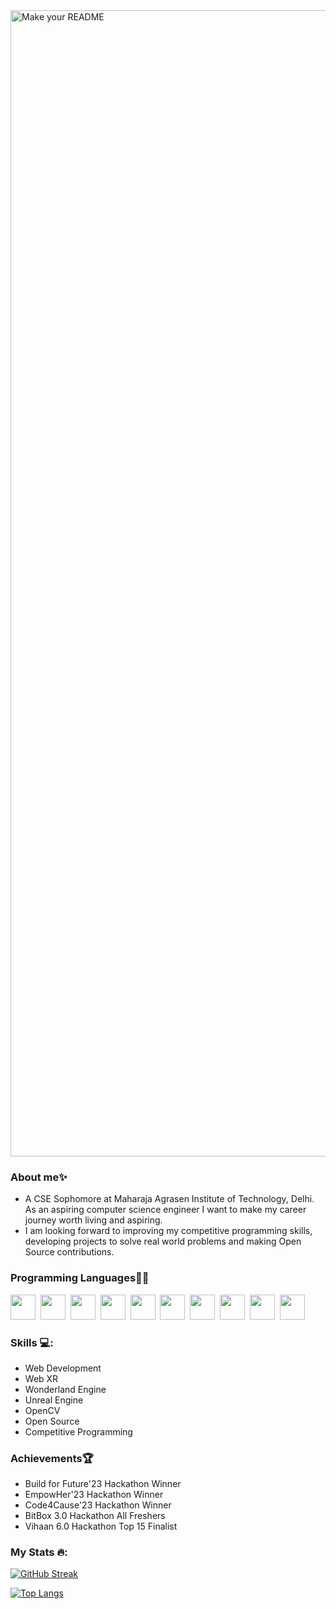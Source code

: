 <img width="1834" alt="Make your README" src="https://github.com/Codingpanda252/Codingpanda252/assets/129882142/9317c9a4-fdab-42cc-8b8d-b124a52a6b58">

### About me✨
- A CSE Sophomore at Maharaja Agrasen Institute of Technology, Delhi. As an aspiring computer science engineer I want to make my career journey worth living and aspiring.
- I am looking forward to improving my competitive programming skills, developing projects to solve real world problems and making Open Source contributions.

### Programming Languages👨‍💻
<div>
  <img src="https://cdn.jsdelivr.net/gh/devicons/devicon/icons/cplusplus/cplusplus-original.svg" width="40" height="40"/>&nbsp;
  <img src="https://cdn.jsdelivr.net/gh/devicons/devicon/icons/c/c-original.svg" width="40" height="40"/>&nbsp;
  <img src="https://cdn.jsdelivr.net/gh/devicons/devicon/icons/python/python-original-wordmark.svg" width="40" height="40"/>&nbsp;
  <img src="https://cdn.jsdelivr.net/gh/devicons/devicon/icons/html5/html5-original.svg" width="40" height="40"/>&nbsp;
  <img src="https://cdn.jsdelivr.net/gh/devicons/devicon/icons/css3/css3-original.svg" width="40" height="40"/>&nbsp;
  <img src="https://cdn.jsdelivr.net/gh/devicons/devicon/icons/javascript/javascript-original.svg" width="40" height="40"/>&nbsp;
  <img src="https://cdn.jsdelivr.net/gh/devicons/devicon/icons/react/react-original.svg" width="40" height="40"/>&nbsp;
  <img src="https://cdn.jsdelivr.net/gh/devicons/devicon/icons/nodejs/nodejs-original.svg" width="40" height="40"/>&nbsp;
  <img src="https://cdn.jsdelivr.net/gh/devicons/devicon/icons/mysql/mysql-original.svg" width="40" height="40"/>&nbsp;
  <img src="https://cdn.jsdelivr.net/gh/devicons/devicon/icons/git/git-original.svg" width="40" height="40"/>&nbsp;
</div>

### Skills 💻:
- Web Development
- Web XR
- Wonderland Engine
- Unreal Engine
- OpenCV
- Open Source
- Competitive Programming

### Achievements🏆
- Build for Future'23 Hackathon Winner
- EmpowHer'23 Hackathon Winner
- Code4Cause'23 Hackathon Winner
- BitBox 3.0 Hackathon All Freshers
- Vihaan 6.0 Hackathon Top 15 Finalist

### My Stats 🔥:
[![GitHub Streak](http://github-readme-streak-stats.herokuapp.com?user=Codingpanda252&theme=dark&background=000000)](https://git.io/streak-stats)

[![Top Langs](https://github-readme-stats.vercel.app/api/top-langs/?username=Codingpanda252&layout=compact&theme=vision-friendly-dark)](https://github.com/anuraghazra/github-readme-stats)

